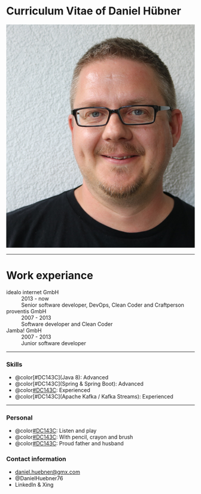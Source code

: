 # Curriculum Vitae of Daniel Hübner

![Daniel Hübner](assets/images/daniel_huebner_2018.jpg)

---

# Work experiance

<dl>
  <dt>idealo internet GmbH</dt>
  <dd>
  	2013 - now<br/>
  	Senior software developer, DevOps, Clean Coder and Craftperson
  </dd>

  <dt>proventis GmbH</dt>
  <dd>
  	2007 - 2013<br />
  	Software developer and Clean Coder
  </dd>
  
  <dt>Jamba! GmbH</dt>
  <dd>
  	2007 - 2013<br />
  	Junior software developer
  </dd>
</dl>

---

### Skills

- @color[#DC143C](Java 8): Advanced
- @color[#DC143C](Spring & Spring Boot): Advanced
- @color[#DC143C](MongoDB): Experienced
- @color[#DC143C](Apache Kafka / Kafka Streams): Experienced

---

### Personal

- @color[#DC143C](Music): Listen and play
- @color[#DC143C](Painting): With pencil, crayon and brush
- @color[#DC143C](Family): Proud father and husband

### Contact information

- daniel.huebner@gmx.com
- @DanielHuebner76
- LinkedIn & Xing